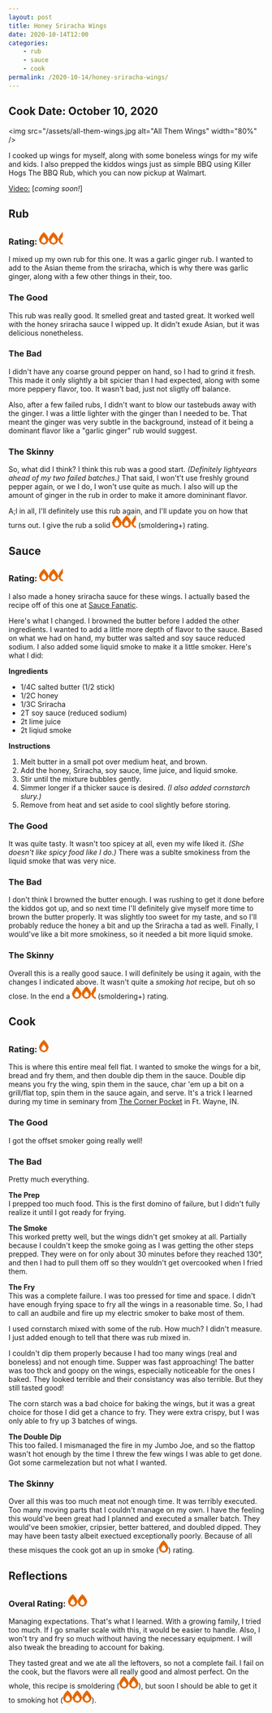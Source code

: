 ```yaml
---
layout: post
title: Honey Sriracha Wings
date: 2020-10-14T12:00
categories:
    - rub
    - sauce
    - cook
permalink: /2020-10-14/honey-sriracha-wings/
---
```


## Cook Date: October 10, 2020

<img src="/assets/all-them-wings.jpg alt="All Them Wings" width="80%" />

I cooked up wings for myself, along with some boneless wings for my wife and kids. I also prepped the kiddos wings just as simple BBQ using Killer Hogs The BBQ Rub, which you can now pickup at Walmart.

[Video:]() [_coming soon!_]

<!-- excerpt -->

## Rub
### Rating: ![flame](/assets/flame.png)![flame](/assets/flame.png)![half-flame](/assets/half-flame.png)

I mixed up my own rub for this one. It was a garlic ginger rub. I wanted to add to the Asian theme from the sriracha, which is why there was garlic ginger, along with a few other things in their, too.

### The Good

This rub was really good. It smelled great and tasted great. It worked well with the honey sriracha sauce I wipped up. It didn't exude Asian, but it was delicious nonetheless.

### The Bad

I didn't have any coarse ground pepper on hand, so I had to grind it fresh. This made it only slightly a bit spicier than I had expected, along with some more peppery flavor, too. It wasn't bad, just not sligtly off balance. 

Also, after a few failed rubs, I didn't want to blow our tastebuds away with the ginger. I was a little lighter with the ginger than I needed to be. That meant the ginger was very subtle in the background, instead of it being a dominant flavor like a "garlic ginger" rub would suggest.

### The Skinny

So, what did I think? I think this rub was a good start. _(Definitely lightyears ahead of my two failed batches.)_ That said, I won't't use freshly ground pepper again, or we I do, I won't use quite as much. I also will up the amount of ginger in the rub in order to make it amore domininant flavor.

A;l in all, I'll definitely use this rub again, and I'll update you on how that turns out. I give the rub a solid ![flame](/assets/flame.png)![flame](/assets/flame.png)![half-flame](/assets/half-flame.png) (smoldering+) rating.

## Sauce
### Rating: ![flame](/assets/flame.png)![flame](/assets/flame.png)![half-flame](/assets/half-flame.png)

I also made a honey sriracha sauce for these wings. I actually based the recipe off of this one at [Sauce Fanatic](https://www.saucefanatic.com/honey-sriracha-sauce/).

Here's what I changed. I browned the butter before I added the other ingredients. I wanted to add a little more depth of flavor to the sauce. Based on what we had on hand, my butter was salted and soy sauce reduced sodium. I also added some liquid smoke to make it a little smoker. Here's what I did:

**Ingredients**
- 1/4C salted butter (1/2 stick)
- 1/2C honey
- 1/3C Sriracha
- 2T soy sauce (reduced sodium)
- 2t lime juice
- 2t liqiud smoke

**Instructions**
1. Melt butter in a small pot over medium heat, and brown.
2. Add the honey, Sriracha, soy sauce, lime juice, and liquid smoke. 
3. Stir until the mixture bubbles gently. 
4. Simmer longer if a thicker sauce is desired. _(I also added cornstarch slury.)_
5. Remove from heat and set aside to cool slightly before storing.

### The Good

It was quite tasty. It wasn't too spicey at all, even my wife liked it. _(She doesn't like spicy food like I do.)_ There was a sublte smokiness from the liquid smoke that was very nice.

### The Bad

I don't think I browned the butter enough. I was rushing to get it done before the kiddos got up, and so next time I'll definitely give myself more time to brown the butter properly. It was slightly too sweet for my taste, and so I'll probably reduce the honey a bit and up the Sriracha a tad as well. Finally, I would've like a bit more smokiness, so it needed a bit more liquid smoke.

### The Skinny

Overall this is a really good sauce. I will definitely be using it again, with the changes I indicated above. It wasn't quite a _smoking hot_ recipe, but oh so close. In the end a ![flame](/assets/flame.png)![flame](/assets/flame.png)![half-flame](/assets/half-flame.png) (smoldering+) rating.

## Cook
### Rating: ![flame](/assets/flame.png)

This is where this entire meal fell flat. I wanted to smoke the wings for a bit, bread and fry them, and then double dip them in the sauce. Double dip means you fry the wing, spin them in the sauce, char 'em up a bit on a grill/flat top, spin them in the sauce again, and serve. It's a trick I learned during my time in seminary from [The Corner Pocket](https://www.cornerpocketfw.com/) in Ft. Wayne, IN.

### The Good

I got the offset smoker going really well!

### The Bad

Pretty much everything.

**The Prep**\
I prepped too much food. This is the first domino of failure, but I didn't fully realize it until I got ready for frying.

**The Smoke**\
This worked pretty well, but the wings didn't get smokey at all. Partially because I couldn't keep the smoke going as I was getting the other steps prepped. They were on for only about 30 minutes before they reached 130°, and then I had to pull them off so they wouldn't get overcooked when I fried them. 

**The Fry**\
This was a complete failure. I was too pressed for time and space. I didn't have enough frying space to fry all the wings in a reasonable time. So, I had to call an audbile and fire up my electric smoker to bake most of them.

I used cornstarch mixed with some of the rub. How much? I didn't measure. I just added enough to tell that there was rub mixed in.

I couldn't dip them properly because I had too many wings (real and boneless) and not enough time. Supper was fast approaching! The batter was too thck and goopy on the wings, especially noticeable for the ones I baked. They looked terrible and their consistancy was also terrible. But they still tasted good!

The corn starch was a bad choice for baking the wings, but it was a great choice for those I did get a chance to fry. They were extra crispy, but I was only able to fry up 3 batches of wings.

**The Double Dip**\
This too failed. I mismanaged the fire in my Jumbo Joe, and so the flattop wasn't hot enough by the time I threw the few wings I was able to get done. Got some carmelezation but not what I wanted.

### The Skinny
Over all this was too much meat not enough time. It was terribly executed. Too many moving parts that I couldn't manage on my own. I have the feeling this would've been great had I planned and executed a smaller batch. They would've been smokier, cripsier, better battered, and doubled dipped. They may have been tasty albeit  exectued exceptionally poorly. Because of all these misques the cook got an up in smoke (![flame](/assets/flame.png)) rating.

## Reflections
### Overal Rating: ![flame](/assets/flame.png)![flame](/assets/flame.png)

Managing expectations. That's what I learned. With a growing family, I tried too much. If I go smaller scale with this, it would be easier to handle. Also, I won't try and fry so much without having the necessary equipment. I will also tweak the breading to account for baking.

They tasted great and we ate all the leftovers, so not a complete fail. I fail on the cook, but the flavors were all really good and almost perfect. On the whole, this recipe is smoldering (![flame](/assets/flame.png)![flame](/assets/flame.png)), but soon I should be able to get it to smoking hot (![flame](/assets/flame.png)![flame](/assets/flame.png)![flame](/assets/flame.png)).